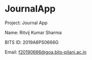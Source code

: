 # JournalApp

Project: Journal App

Name: Ritvij Kumar Sharma

BITS ID: 2019A8PS0666G

Email: f20190666@goa.bits-pilani.ac.in


